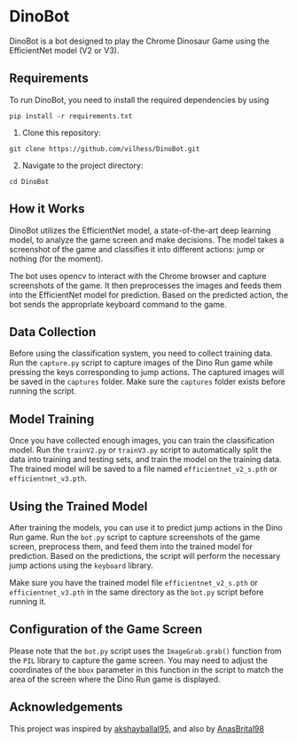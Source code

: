 # DinoBot

DinoBot is a bot designed to play the Chrome Dinosaur Game using the EfficientNet model (V2 or V3).

## Requirements

To run DinoBot, you need to install the required dependencies by using 

`pip install -r requirements.txt`

1. Clone this repository:

`git clone https://github.com/vilhess/DinoBot.git`

2. Navigate to the project directory:

`cd DinoBot`

## How it Works

DinoBot utilizes the EfficientNet model, a state-of-the-art deep learning model, to analyze the game screen and make decisions. The model takes a screenshot of the game and classifies it into different actions: jump or nothing (for the moment).

The bot uses opencv to interact with the Chrome browser and capture screenshots of the game. It then preprocesses the images and feeds them into the EfficientNet model for prediction. Based on the predicted action, the bot sends the appropriate keyboard command to the game.

## Data Collection

Before using the classification system, you need to collect training data. Run the `capture.py` script to capture images of the Dino Run game while pressing the keys corresponding to jump actions. The captured images will be saved in the `captures` folder. Make sure the `captures` folder exists before running the script.

## Model Training

Once you have collected enough images, you can train the classification model. Run the `trainV2.py` or `trainV3.py` script to automatically split the data into training and testing sets, and train the model on the training data. The trained model will be saved to a file named `efficientnet_v2_s.pth` or `efficientnet_v3.pth`.

## Using the Trained Model

After training the models, you can use it to predict jump actions in the Dino Run game. Run the `bot.py` script to capture screenshots of the game screen, preprocess them, and feed them into the trained model for prediction. Based on the predictions, the script will perform the necessary jump actions using the `keyboard` library.

Make sure you have the trained model file `efficientnet_v2_s.pth` or `efficientnet_v3.pth` in the same directory as the `bot.py` script before running it.

## Configuration of the Game Screen

Please note that the `bot.py` script uses the `ImageGrab.grab()` function from the `PIL` library to capture the game screen. You may need to adjust the coordinates of the `bbox` parameter in this function in the script to match the area of the screen where the Dino Run game is displayed.

## Acknowledgements

This project was inspired by [akshayballal95](https://github.com/akshayballal95/dino), and also by [AnasBrital98](https://github.com/AnasBrital98/CNN-From-Scratch/)


